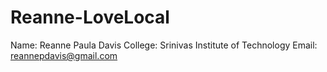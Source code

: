 # Reanne-LoveLocal
Name: Reanne Paula Davis
College: Srinivas Institute of Technology
Email: reannepdavis@gmail.com
